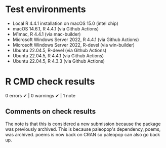 # Test environments

- Local R 4.4.1 installation on macOS 15.0 (intel chip)
- macOS 14.6.1, R 4.4.1 (via Github Actions)
- M1mac, R 4.4.1 (via mac-builder)
- Microsoft Windows Server 2022, R 4.4.1 (via Github Actions)
- Microsoft Windows Server 2022, R-devel (via win-builder)
- Ubuntu 22.04.5, R-devel (via Github Actions)
- Ubuntu 22.04.5, R 4.4.1 (via Github Actions)
- Ubuntu 22.04.5, R 4.3.3 (via Github Actions)

# R CMD check results

0 errors ✔ \| 0 warnings ✔ \| 1 note

## Comments on check results

The note is that this is considered a new submission because the package was previously archived.
This is because paleopop's dependency, poems, was archived. poems is now back on CRAN so paleopop
can also go back up.